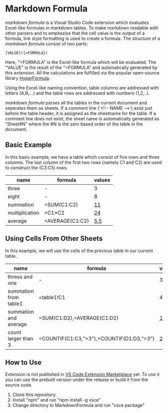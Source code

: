 # Markdown Formula
*markdown formula* is a Visual Studio Code extension which evaluates Excel-like formulas in markdown tables. To make markdown readable with other parsers and to emphazise that the cell value is the output of a formula, link style formatting is used to create a formula. The structure of a *markdown formula* consist of two parts:

    [VALUE]({=FORMULA})

Here, "=FORMULA" is the Excel-like formula which will be evaluated. The "VALUE" is the result of the "=FORMULA" and automatically generated by this extension. All the calculations are fulfilled via the popular open-source library [HyperFormula](https://handsontable.github.io/hyperformula/).

Using the Excel-like naming convention, table columns are addressed with letters (A,B,...) and the table rows are addressed with numbers (1,2,..). 

*markdown formula* parses all the tables in the current document and seperates them as sheets. If a comment line ('\<!-- NAME -->') exist just before the table header, it is assigned as the sheetname for the table. If a comment line does not exist, the sheet name is automatically generated as "Sheet#N" where the #N is the zero based order of the table in the document.

## Basic Example
In this basic example, we have a table which consist of five rows and three columns. The last column of the first two rows (namely C1 and C2) are used to construct the (C3:C5) rows.

<!-- table1 -->
| name           | formula         | values                   |
| -------------- | --------------- | ------------------------ |
| three          | -               | 3                        |
| eight          | -               | 8                        |
| summation      | =SUM(C1:C2)     | [11]({=SUM(C1:C2)})      |
| multiplication | =C1*C2          | [24]({=C1*C2})           |
| average        | =AVERAGE(C1:C2) | [5.5]({=AVERAGE(C1:C2)}) |

## Using Cells From Other Sheets
In this example, we will use the cells of the previous table in our current table.

<!-- table2-->
| name                  | formula                                   | values1                     | values2                     |
| --------------------- | ----------------------------------------- | --------------------------- | --------------------------- |
| thress and one        | -                                         | 3                           | 1                           |
| summation from table1 | =table1!C1                                | 4                           | [3]({=table1!C1})           |
| summation and average | =SUM(C1:D2),=AVERAGE(C1:D2)               | [11]({=SUM(C1:D2)})         | [2.75]({=AVERAGE(C1:D2)})   |
| count larger than 3   | =COUNTIF(C1:C3,">3"),=COUNTIF(D1:D3,">3") | [2]({=COUNTIF(C1:C3,">3")}) | [0]({=COUNTIF(D1:D3,">3")}) |

## How to Use
Extension is not published in [VS Code Extension Marketplace](https://marketplace.visualstudio.com/vscode) yet. To use it you can use the prebuilt version under the release or build it from the source code.

1. Clone this repository.
2. Install "npm" and run "npm install -g vsce"
3. Change directory to MarkdownFormula and run "vsce package"
